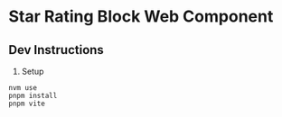 # Star Rating Block Web Component

## Dev Instructions

1. Setup

```
nvm use
pnpm install
pnpm vite
```

